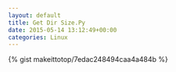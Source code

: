 ```yaml
---
layout: default                                                                                                              
title: Get Dir Size.Py                                                                                                                       
date: 2015-05-14 13:12:49+00:00                                                                                                                        
categories: Linux                                                                                                                
---                                                                                                                              
```


{% gist makeittotop/7edac248494caa4a484b %}                                                                                                           

